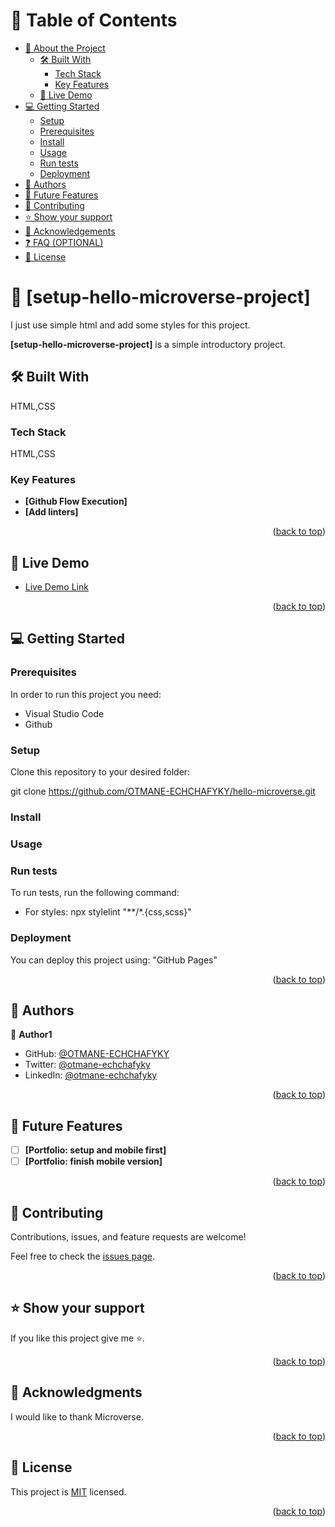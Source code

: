 <a name="readme-top"></a>

<!-- TABLE OF CONTENTS -->

# 📗 Table of Contents

- [📖 About the Project](#about-project)
  - [🛠 Built With](#built-with)
    - [Tech Stack](#tech-stack)
    - [Key Features](#key-features)
  - [🚀 Live Demo](#live-demo)
- [💻 Getting Started](#getting-started)
  - [Setup](#setup)
  - [Prerequisites](#prerequisites)
  - [Install](#install)
  - [Usage](#usage)
  - [Run tests](#run-tests)
  - [Deployment](#triangular_flag_on_post-deployment)
- [👥 Authors](#authors)
- [🔭 Future Features](#future-features)
- [🤝 Contributing](#contributing)
- [⭐️ Show your support](#support)
- [🙏 Acknowledgements](#acknowledgements)
- [❓ FAQ (OPTIONAL)](#faq)
- [📝 License](#license)

<!-- PROJECT DESCRIPTION -->

# 📖 [setup-hello-microverse-project] <a name="setup-hello-microverse-project"></a>
I just use simple html and add some styles for this project.


**[setup-hello-microverse-project]** is a simple introductory project.

## 🛠 Built With <a name="built-with"></a>
HTML,CSS
### Tech Stack <a name="tech-stack"></a>
HTML,CSS
### Key Features <a name="key-features"></a>
- **[Github Flow Execution]**
- **[Add linters]**

<p align="right">(<a href="#readme-top">back to top</a>)</p>

<!-- LIVE DEMO -->

## 🚀 Live Demo <a name="live-demo"></a>

- [Live Demo Link](https://otmane-echchafyky.github.io/hello-microverse/)

<p align="right">(<a href="#readme-top">back to top</a>)</p>

<!-- GETTING STARTED -->

## 💻 Getting Started <a name="getting-started"></a>

### Prerequisites

In order to run this project you need:

- Visual Studio Code
- Github
 
### Setup

Clone this repository to your desired folder:

git clone https://github.com/OTMANE-ECHCHAFYKY/hello-microverse.git
### Install
### Usage
### Run tests

To run tests, run the following command:

- For styles: npx stylelint "**/*.{css,scss}"

### Deployment

You can deploy this project using:
"GitHub Pages"

<p align="right">(<a href="#readme-top">back to top</a>)</p>

<!-- AUTHORS -->

## 👥 Authors <a name="authors"></a>

👤 **Author1**

- GitHub: [@OTMANE-ECHCHAFYKY](https://github.com/OTMANE-ECHCHAFYKY)
- Twitter: [@otmane-echchafyky](https://twitter.com/twitterhandle)
- LinkedIn: [@otmane-echchafyky](https://[linkedin.com/in/linkedinhandle](https://www.linkedin.com/in/otmane-echchafyky-125801248/))

<p align="right">(<a href="#readme-top">back to top</a>)</p>

<!-- FUTURE FEATURES -->

## 🔭 Future Features <a name="future-features"></a>

- [ ] **[Portfolio: setup and mobile first]**
- [ ] **[Portfolio: finish mobile version]**

<p align="right">(<a href="#readme-top">back to top</a>)</p>

<!-- CONTRIBUTING -->

## 🤝 Contributing <a name="contributing"></a>

Contributions, issues, and feature requests are welcome!

Feel free to check the [issues page](../../issues/).

<p align="right">(<a href="#readme-top">back to top</a>)</p>

<!-- SUPPORT -->

## ⭐️ Show your support <a name="support"></a>

If you like this project give me ⭐️.

<p align="right">(<a href="#readme-top">back to top</a>)</p>

<!-- ACKNOWLEDGEMENTS -->

## 🙏 Acknowledgments <a name="acknowledgements"></a>

I would like to thank Microverse.

<p align="right">(<a href="#readme-top">back to top</a>)</p>

## 📝 License <a name="license"></a>

This project is [MIT](./LICENCE.md) licensed.

<p align="right">(<a href="#readme-top">back to top</a>)</p>
